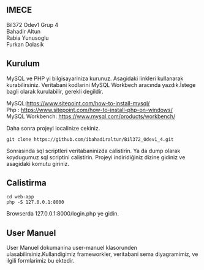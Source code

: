 ## IMECE
Bil372 Odev1 Grup 4 <br />
Bahadir Altun <br />
Rabia Yunusoglu <br />
Furkan Dolasik <br />

## Kurulum

MySQL ve PHP yi bilgisayariniza kurunuz. Asagidaki linkleri kullanarak kurabilirsiniz. Veritabani kodlarini MySQL Workbech aracında yazdık.İstege bagli olarak kurulabilir, gerekli degildir.

MySQL:https://www.sitepoint.com/how-to-install-mysql/ <br />
Php : https://www.sitepoint.com/how-to-install-php-on-windows/ <br />
MySQL Workbench: https://www.mysql.com/products/workbench/ <br />

Daha sonra projeyi localinize cekiniz.
```
git clone https://github.com/ibahadiraltun/Bil372_Odev1_4.git
```
Sonrasinda sql scriptleri veritabaninizda calistirin. Ya da dump olarak koydugumuz sql scriptini calistirin. Projeyi indiridiğiniz dizine gidiniz ve asagidaki komutu giriniz.
## Calistirma
```
cd web-app
php -S 127.0.0.1:8000
```
Browserda 127.0.0.1:8000/login.php ye gidin.
## User Manuel

User Manuel dokumanina user-manuel klasorunden ulasabilirsiniz.Kullandigimiz frameworkler, veritabani sema diyagramimiz, ve ilgili formlarimiz bu ektedir.

